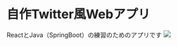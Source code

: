 # 自作Twitter風Webアプリ

ReactとJava（SpringBoot）の練習のためのアプリです
![](https://github.com/Twitter-like-app/tree/main/resource/fake_twitter.gif)
